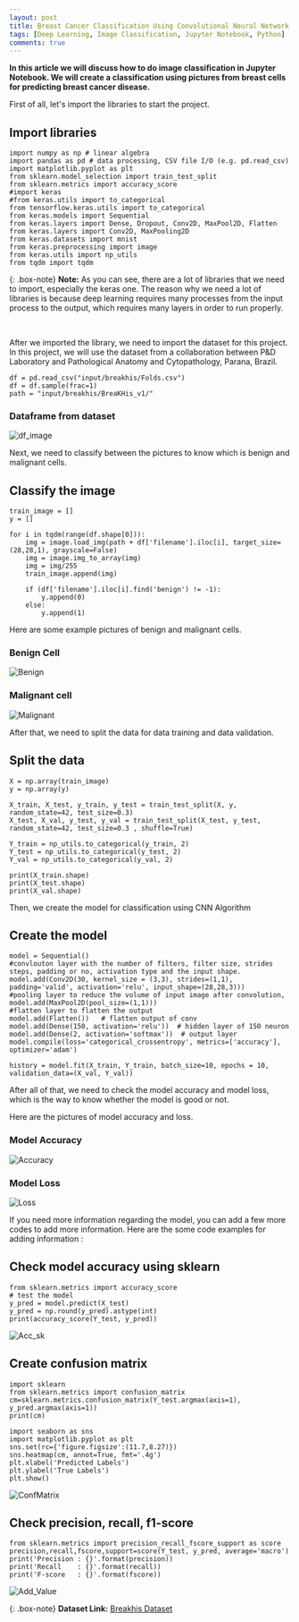 ```yaml
---
layout: post
title: Breast Cancer Classification Using Convolutional Neural Network
tags: [Deep Learning, Image Classification, Jupyter Notebook, Python]
comments: true
---
```



**In this article we will discuss how to do image classification in Jupyter Notebook. We will create a classification using pictures from breast cells for predicting breast cancer disease.**

First of all, let's import the libraries to start the project. 

## Import libraries
~~~
import numpy as np # linear algebra
import pandas as pd # data processing, CSV file I/O (e.g. pd.read_csv)
import matplotlib.pyplot as plt
from sklearn.model_selection import train_test_split
from sklearn.metrics import accuracy_score
#import keras
#from keras.utils import to_categorical
from tensorflow.keras.utils import to_categorical
from keras.models import Sequential
from keras.layers import Dense, Dropout, Conv2D, MaxPool2D, Flatten
from keras.layers import Conv2D, MaxPooling2D
from keras.datasets import mnist
from keras.preprocessing import image
from keras.utils import np_utils
from tqdm import tqdm
~~~

{: .box-note}
**Note:** As you can see, there are a lot of libraries that we need to import, especially the keras one. The reason why we need a lot of libraries is because deep learning requires many processes from the input process to the output, which requires many layers in order to run properly.

<br />

After we imported the library, we need to import the dataset for this project. In this project, we will use the dataset from a collaboration between P&D Laboratory and Pathological Anatomy and Cytopathology, Parana, Brazil. 

~~~
df = pd.read_csv("input/breakhis/Folds.csv")
df = df.sample(frac=1)
path = "input/breakhis/BreaKHis_v1/" 
~~~

### Dataframe from dataset
![df_image](https://github.com/alvianpratama00/portfolio/blob/master/assets/img/Dataframe_Img.png?raw=true)

Next, we need to classify between the pictures to know which is benign and malignant cells. 

## Classify the image
~~~
train_image = []
y = []

for i in tqdm(range(df.shape[0])):
    img = image.load_img(path + df['filename'].iloc[i], target_size=(28,28,1), grayscale=False)
    img = image.img_to_array(img)
    img = img/255
    train_image.append(img)
    
    if (df['filename'].iloc[i].find('benign') != -1): 
        y.append(0) 
    else:
        y.append(1)
~~~

Here are some example pictures of benign and malignant cells. 

### Benign Cell
![Benign](https://github.com/alvianpratama00/portfolio/blob/master/assets/img/Benign.png?raw=true)


### Malignant cell
![Malignant](https://github.com/alvianpratama00/portfolio/blob/master/assets/img/Malignant.png?raw=true)


After that, we need to split the data for data training and data validation.  

## Split the data
~~~
X = np.array(train_image)
y = np.array(y)

X_train, X_test, y_train, y_test = train_test_split(X, y, random_state=42, test_size=0.3)
X_test, X_val, y_test, y_val = train_test_split(X_test, y_test, random_state=42, test_size=0.3 , shuffle=True)

Y_train = np_utils.to_categorical(y_train, 2)
Y_test = np_utils.to_categorical(y_test, 2)
Y_val = np_utils.to_categorical(y_val, 2)

print(X_train.shape)
print(X_test.shape)
print(X_val.shape)
~~~


Then, we create the model for classification using CNN Algorithm

## Create the model
~~~
model = Sequential()
#convlouton layer with the number of filters, filter size, strides steps, padding or no, activation type and the input shape.
model.add(Conv2D(30, kernel_size = (3,3), strides=(1,1), padding='valid', activation='relu', input_shape=(28,28,3)))
#pooling layer to reduce the volume of input image after convolution,
model.add(MaxPool2D(pool_size=(1,1)))
#flatten layer to flatten the output
model.add(Flatten())   # flatten output of conv
model.add(Dense(150, activation='relu'))  # hidden layer of 150 neuron
model.add(Dense(2, activation='softmax'))  # output layer
model.compile(loss='categorical_crossentropy', metrics=['accuracy'], optimizer='adam')

history = model.fit(X_train, Y_train, batch_size=10, epochs = 10, validation_data=(X_val, Y_val))
~~~

After all of that, we need to check the model accuracy and model loss, which is the way to know whether the model is good or not.

Here are the pictures of model accuracy and loss. 
### Model Accuracy
![Accuracy](https://github.com/alvianpratama00/portfolio/blob/master/assets/img/Acc_Plot.png?raw=true)


### Model Loss
![Loss](https://github.com/alvianpratama00/portfolio/blob/master/assets/img/Loss_Plot.png?raw=true)

If you need more information regarding the model, you can add a few more codes to add more information.
Here are the some code examples for adding information :  

## Check model accuracy using sklearn
~~~
from sklearn.metrics import accuracy_score
# test the model
y_pred = model.predict(X_test)
y_pred = np.round(y_pred).astype(int)
print(accuracy_score(Y_test, y_pred))
~~~

![Acc_sk](https://github.com/alvianpratama00/portfolio/blob/master/assets/img/Acc_sk.png?raw=true)

## Create confusion matrix
~~~
import sklearn
from sklearn.metrics import confusion_matrix
cm=sklearn.metrics.confusion_matrix(Y_test.argmax(axis=1), y_pred.argmax(axis=1))
print(cm)

import seaborn as sns
import matplotlib.pyplot as plt
sns.set(rc={'figure.figsize':(11.7,8.27)})
sns.heatmap(cm, annot=True, fmt='.4g')
plt.xlabel('Predicted Labels')
plt.ylabel('True Labels')
plt.show()
~~~

![ConfMatrix](https://github.com/alvianpratama00/portfolio/blob/master/assets/img/ConfMatrix_Cancer.png?raw=true)


## Check precision, recall, f1-score
~~~
from sklearn.metrics import precision_recall_fscore_support as score
precision,recall,fscore,support=score(Y_test, y_pred, average='macro')
print('Precision : {}'.format(precision))
print('Recall    : {}'.format(recall))
print('F-score   : {}'.format(fscore))
~~~
![Add_Value](https://github.com/alvianpratama00/portfolio/blob/master/assets/img/AddInfo_sk.png?raw=true)

{: .box-note}
**Dataset Link:** [Breakhis Dataset](https://www.kaggle.com/ambarish/breakhis)
